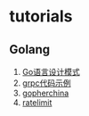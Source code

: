 # tutorials

## Golang

1. [Go语言设计模式](/golang/design-pattern/)
2. [grpc代码示例](/golang/grpc/)
3. [gopherchina](/golang/gopherchina/)
4. [ratelimit](/golang/ratelimit/)
